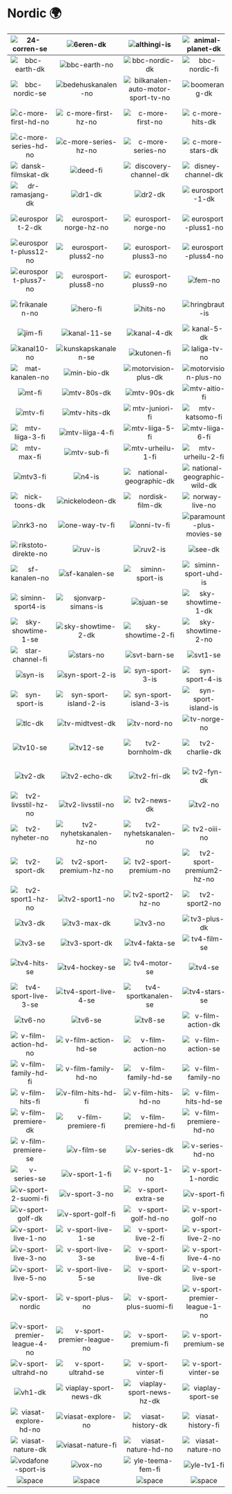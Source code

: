 # Nordic 🌍

| ![24-corren-se] | ![6eren-dk] | ![althingi-is] | ![animal-planet-dk] | ![bbc-brit-dk] | ![bbc-brit-no] |
|:---:|:---:|:---:|:---:|:---:|:---:|
| ![bbc-earth-dk] | ![bbc-earth-no] | ![bbc-nordic-dk] | ![bbc-nordic-fi] | ![bbc-nordic-is] | ![bbc-nordic-no] |
| ![bbc-nordic-se] | ![bedehuskanalen-no] | ![bilkanalen-auto-motor-sport-tv-no] | ![boomerang-dk] | ![c-more-first-dk] | ![c-more-first-hd-hz-no] |
| ![c-more-first-hd-no] | ![c-more-first-hz-no] | ![c-more-first-no] | ![c-more-hits-dk] | ![c-more-series-dk] | ![c-more-series-hd-hz-no] |
| ![c-more-series-hd-no] | ![c-more-series-hz-no] | ![c-more-series-no] | ![c-more-stars-dk] | ![canal-9-dk] | ![cartoon-network-dk] |
| ![dansk-filmskat-dk] | ![deed-fi] | ![discovery-channel-dk] | ![disney-channel-dk] | ![disney-jr-dk] | ![dk4-dk] |
| ![dr-ramasjang-dk] | ![dr1-dk] | ![dr2-dk] | ![eurosport-1-dk] | ![eurosport-1-hz-no] | ![eurosport-1-no] |
| ![eurosport-2-dk] | ![eurosport-norge-hz-no] | ![eurosport-norge-no] | ![eurosport-pluss1-no] | ![eurosport-pluss10-no] | ![eurosport-pluss11-no] |
| ![eurosport-pluss12-no] | ![eurosport-pluss2-no] | ![eurosport-pluss3-no] | ![eurosport-pluss4-no] | ![eurosport-pluss5-no] | ![eurosport-pluss6-no] |
| ![eurosport-pluss7-no] | ![eurosport-pluss8-no] | ![eurosport-pluss9-no] | ![fem-no] | ![folketinget-dk] | ![frii-fi] |
| ![frikanalen-no] | ![hero-fi] | ![hits-no] | ![hringbraut-is] | ![investigation-discovery-dk] | ![irr-tv-fi] |
| ![jim-fi] | ![kanal-11-se] | ![kanal-4-dk] | ![kanal-5-dk] | ![kanal-5-se] | ![kanal-9-se] |
| ![kanal10-no] | ![kunskapskanalen-se] | ![kutonen-fi] | ![laliga-tv-no] | ![liiga-fi] | ![liv-fi] |
| ![mat-kanalen-no] | ![min-bio-dk] | ![motorvision-plus-dk] | ![motorvision-plus-no] | ![motorvision-tv-dk] | ![motorvision-tv-no] |
| ![mt-fi] | ![mtv-80s-dk] | ![mtv-90s-dk] | ![mtv-aitio-fi] | ![mtv-ava-fi] | ![mtv-dk] |
| ![mtv-fi] | ![mtv-hits-dk] | ![mtv-juniori-fi] | ![mtv-katsomo-fi] | ![mtv-liiga-1-fi] | ![mtv-liiga-2-fi] |
| ![mtv-liiga-3-fi] | ![mtv-liiga-4-fi] | ![mtv-liiga-5-fi] | ![mtv-liiga-6-fi] | ![mtv-liiga-7-fi] | ![mtv-liiga-uhd-fi] |
| ![mtv-max-fi] | ![mtv-sub-fi] | ![mtv-urheilu-1-fi] | ![mtv-urheilu-2-fi] | ![mtv-urheilu-3-fi] | ![mtv-viihde-fi] |
| ![mtv3-fi] | ![n4-is] | ![national-geographic-dk] | ![national-geographic-wild-dk] | ![nelonen-fi] | ![nick-jr-dk] |
| ![nick-toons-dk] | ![nickelodeon-dk] | ![nordisk-film-dk] | ![norway-live-no] | ![nrk1-no] | ![nrk2-no] |
| ![nrk3-no] | ![one-way-tv-fi] | ![onni-tv-fi] | ![paramount-plus-movies-se] | ![paramount-plus-series-se] | ![rex-no] |
| ![rikstoto-direkte-no] | ![ruv-is] | ![ruv2-is] | ![see-dk] | ![sf-kanalen-dk] | ![sf-kanalen-fi] |
| ![sf-kanalen-no] | ![sf-kanalen-se] | ![siminn-sport-is] | ![siminn-sport-uhd-is] | ![siminn-sport2-is] | ![siminn-sport3-is] |
| ![siminn-sport4-is] | ![sjonvarp-simans-is] | ![sjuan-se] | ![sky-showtime-1-dk] | ![sky-showtime-1-fi] | ![sky-showtime-1-no] |
| ![sky-showtime-1-se] | ![sky-showtime-2-dk] | ![sky-showtime-2-fi] | ![sky-showtime-2-no] | ![sky-showtime-2-se] | ![sport-live-dk] |
| ![star-channel-fi] | ![stars-no] | ![svt-barn-se] | ![svt1-se] | ![svt2-se] | ![svt24-se] |
| ![syn-is] | ![syn-sport-2-is] | ![syn-sport-3-is] | ![syn-sport-4-is] | ![syn-sport-5-is] | ![syn-sport-6-is] |
| ![syn-sport-is] | ![syn-sport-island-2-is] | ![syn-sport-island-3-is] | ![syn-sport-island-is] | ![syn-sport-viaplay-is] | ![tapahtuma-tv-eveo-fi] |
| ![tlc-dk] | ![tv-midtvest-dk] | ![tv-nord-no] | ![tv-norge-no] | ![tv-ost-no] | ![tv-syd-dk] |
| ![tv10-se] | ![tv12-se] | ![tv2-bornholm-dk] | ![tv2-charlie-dk] | ![tv2-direkte-hz-no] | ![tv2-direkte-no] |
| ![tv2-dk] | ![tv2-echo-dk] | ![tv2-fri-dk] | ![tv2-fyn-dk] | ![tv2-kosmopol-dk] | ![tv2-kosmopol-hz-dk] |
| ![tv2-livsstil-hz-no] | ![tv2-livsstil-no] | ![tv2-news-dk] | ![tv2-no] | ![tv2-nord-dk] | ![tv2-nyheter-hz-no] |
| ![tv2-nyheter-no] | ![tv2-nyhetskanalen-hz-no] | ![tv2-nyhetskanalen-no] | ![tv2-oiii-no] | ![tv2-ost-dk] | ![tv2-ostjylland-dk] |
| ![tv2-sport-dk] | ![tv2-sport-premium-hz-no] | ![tv2-sport-premium-no] | ![tv2-sport-premium2-hz-no] | ![tv2-sport-premium2-no] | ![tv2-sport-x-dk] |
| ![tv2-sport1-hz-no] | ![tv2-sport1-no] | ![tv2-sport2-hz-no] | ![tv2-sport2-no] | ![tv2-zebra-hz-no] | ![tv2-zebra-no] |
| ![tv3-dk] | ![tv3-max-dk] | ![tv3-no] | ![tv3-plus-dk] | ![tv3-plus-no] | ![tv3-puls-dk] |
| ![tv3-se] | ![tv3-sport-dk] | ![tv4-fakta-se] | ![tv4-film-se] | ![tv4-fotboll-se] | ![tv4-guld-se] |
| ![tv4-hits-se] | ![tv4-hockey-se] | ![tv4-motor-se] | ![tv4-se] | ![tv4-sport-live-1-se] | ![tv4-sport-live-2-se] |
| ![tv4-sport-live-3-se] | ![tv4-sport-live-4-se] | ![tv4-sportkanalen-se] | ![tv4-stars-se] | ![tv4-tennis-se] | ![tv5-fi] |
| ![tv6-no] | ![tv6-se] | ![tv8-se] | ![v-film-action-dk] | ![v-film-action-fi] | ![v-film-action-hd-fi] |
| ![v-film-action-hd-no] | ![v-film-action-hd-se] | ![v-film-action-no] | ![v-film-action-se] | ![v-film-family-dk] | ![v-film-family-fi] |
| ![v-film-family-hd-fi] | ![v-film-family-hd-no] | ![v-film-family-hd-se] | ![v-film-family-no] | ![v-film-family-se] | ![v-film-hits-dk] |
| ![v-film-hits-fi] | ![v-film-hits-hd-fi] | ![v-film-hits-hd-no] | ![v-film-hits-hd-se] | ![v-film-hits-no] | ![v-film-hits-se] |
| ![v-film-premiere-dk] | ![v-film-premiere-fi] | ![v-film-premiere-hd-fi] | ![v-film-premiere-hd-no] | ![v-film-premiere-hd-se] | ![v-film-premiere-no] |
| ![v-film-premiere-se] | ![v-film-se] | ![v-series-dk] | ![v-series-hd-no] | ![v-series-hd-se] | ![v-series-no] |
| ![v-series-se] | ![v-sport-1-fi] | ![v-sport-1-no] | ![v-sport-1-nordic] | ![v-sport-1-suomi-fi] | ![v-sport-2-no] |
| ![v-sport-2-suomi-fi] | ![v-sport-3-no] | ![v-sport-extra-se] | ![v-sport-fi] | ![v-sport-football-fi] | ![v-sport-football-se] |
| ![v-sport-golf-dk] | ![v-sport-golf-fi] | ![v-sport-golf-hd-no] | ![v-sport-golf-no] | ![v-sport-golf-se] | ![v-sport-live-1-fi] |
| ![v-sport-live-1-no] | ![v-sport-live-1-se] | ![v-sport-live-2-fi] | ![v-sport-live-2-no] | ![v-sport-live-2-se] | ![v-sport-live-3-fi] |
| ![v-sport-live-3-no] | ![v-sport-live-3-se] | ![v-sport-live-4-fi] | ![v-sport-live-4-no] | ![v-sport-live-4-se] | ![v-sport-live-5-fi] |
| ![v-sport-live-5-no] | ![v-sport-live-5-se] | ![v-sport-live-dk] | ![v-sport-live-se] | ![v-sport-motor-se] | ![v-sport-no] |
| ![v-sport-nordic] | ![v-sport-plus-no] | ![v-sport-plus-suomi-fi] | ![v-sport-premier-league-1-no] | ![v-sport-premier-league-2-no] | ![v-sport-premier-league-3-no] |
| ![v-sport-premier-league-4-no] | ![v-sport-premier-league-no] | ![v-sport-premium-fi] | ![v-sport-premium-se] | ![v-sport-se] | ![v-sport-ultrahd-dk] |
| ![v-sport-ultrahd-no] | ![v-sport-ultrahd-se] | ![v-sport-vinter-fi] | ![v-sport-vinter-se] | ![v-sport1-se] | ![vg-tv-no] |
| ![vh1-dk] | ![viaplay-sport-news-dk] | ![viaplay-sport-news-hz-dk] | ![viaplay-sport-se] | ![viasat-explore-dk] | ![viasat-explore-fi] |
| ![viasat-explore-hd-no] | ![viasat-explore-no] | ![viasat-history-dk] | ![viasat-history-fi] | ![viasat-history-hd-no] | ![viasat-history-no] |
| ![viasat-nature-dk] | ![viasat-nature-fi] | ![viasat-nature-hd-no] | ![viasat-nature-no] | ![visir-is] | ![visjon-norge-no] |
| ![vodafone-sport-is] | ![vox-no] | ![yle-teema-fem-fi] | ![yle-tv1-fi] | ![yle-tv2-fi] | ![space] |
| ![space]| ![space]| ![space]| ![space]| ![space]| ![space]|


[24-corren-se]:sweden/24-corren-se.png
[6eren-dk]:denmark/6eren-dk.png
[althingi-is]:iceland/althingi-is.png
[animal-planet-dk]:denmark/animal-planet-dk.png
[bbc-brit-dk]:denmark/bbc-brit-dk.png
[bbc-brit-no]:norway/bbc-brit-no.png
[bbc-earth-dk]:denmark/bbc-earth-dk.png
[bbc-earth-no]:norway/bbc-earth-no.png
[bbc-nordic-dk]:denmark/bbc-nordic-dk.png
[bbc-nordic-fi]:finland/bbc-nordic-fi.png
[bbc-nordic-is]:iceland/bbc-nordic-is.png
[bbc-nordic-no]:norway/bbc-nordic-no.png
[bbc-nordic-se]:sweden/bbc-nordic-se.png
[bedehuskanalen-no]:norway/bedehuskanalen-no.png
[bilkanalen-auto-motor-sport-tv-no]:norway/bilkanalen-auto-motor-sport-tv-no.png
[boomerang-dk]:denmark/boomerang-dk.png
[c-more-first-dk]:denmark/c-more-first-dk.png
[c-more-first-hd-hz-no]:norway/c-more-first-hd-hz-no.png
[c-more-first-hd-no]:norway/c-more-first-hd-no.png
[c-more-first-hz-no]:norway/c-more-first-hz-no.png
[c-more-first-no]:norway/c-more-first-no.png
[c-more-hits-dk]:denmark/c-more-hits-dk.png
[c-more-series-dk]:denmark/c-more-series-dk.png
[c-more-series-hd-hz-no]:norway/c-more-series-hd-hz-no.png
[c-more-series-hd-no]:norway/c-more-series-hd-no.png
[c-more-series-hz-no]:norway/c-more-series-hz-no.png
[c-more-series-no]:norway/c-more-series-no.png
[c-more-stars-dk]:denmark/c-more-stars-dk.png
[canal-9-dk]:denmark/canal-9-dk.png
[cartoon-network-dk]:denmark/cartoon-network-dk.png
[dansk-filmskat-dk]:denmark/dansk-filmskat-dk.png
[deed-fi]:finland/deed-fi.png
[discovery-channel-dk]:denmark/discovery-channel-dk.png
[disney-channel-dk]:denmark/disney-channel-dk.png
[disney-jr-dk]:denmark/disney-jr-dk.png
[dk4-dk]:denmark/dk4-dk.png
[dr-ramasjang-dk]:denmark/dr-ramasjang-dk.png
[dr1-dk]:denmark/dr1-dk.png
[dr2-dk]:denmark/dr2-dk.png
[eurosport-1-dk]:denmark/eurosport-1-dk.png
[eurosport-1-hz-no]:norway/eurosport-1-hz-no.png
[eurosport-1-no]:norway/eurosport-1-no.png
[eurosport-2-dk]:denmark/eurosport-2-dk.png
[eurosport-norge-hz-no]:norway/eurosport-norge-hz-no.png
[eurosport-norge-no]:norway/eurosport-norge-no.png
[eurosport-pluss1-no]:norway/eurosport-pluss1-no.png
[eurosport-pluss10-no]:norway/eurosport-pluss10-no.png
[eurosport-pluss11-no]:norway/eurosport-pluss11-no.png
[eurosport-pluss12-no]:norway/eurosport-pluss12-no.png
[eurosport-pluss2-no]:norway/eurosport-pluss2-no.png
[eurosport-pluss3-no]:norway/eurosport-pluss3-no.png
[eurosport-pluss4-no]:norway/eurosport-pluss4-no.png
[eurosport-pluss5-no]:norway/eurosport-pluss5-no.png
[eurosport-pluss6-no]:norway/eurosport-pluss6-no.png
[eurosport-pluss7-no]:norway/eurosport-pluss7-no.png
[eurosport-pluss8-no]:norway/eurosport-pluss8-no.png
[eurosport-pluss9-no]:norway/eurosport-pluss9-no.png
[fem-no]:norway/fem-no.png
[folketinget-dk]:denmark/folketinget-dk.png
[frii-fi]:finland/frii-fi.png
[frikanalen-no]:norway/frikanalen-no.png
[hero-fi]:finland/hero-fi.png
[hits-no]:norway/hits-no.png
[hringbraut-is]:iceland/hringbraut-is.png
[investigation-discovery-dk]:denmark/investigation-discovery-dk.png
[irr-tv-fi]:finland/irr-tv-fi.png
[jim-fi]:finland/jim-fi.png
[kanal-11-se]:sweden/kanal-11-se.png
[kanal-4-dk]:denmark/kanal-4-dk.png
[kanal-5-dk]:denmark/kanal-5-dk.png
[kanal-5-se]:sweden/kanal-5-se.png
[kanal-9-se]:sweden/kanal-9-se.png
[kanal10-no]:norway/kanal10-no.png
[kunskapskanalen-se]:sweden/kunskapskanalen-se.png
[kutonen-fi]:finland/kutonen-fi.png
[laliga-tv-no]:norway/laliga-tv-no.png
[liiga-fi]:finland/liiga-fi.png
[liv-fi]:finland/liv-fi.png
[mat-kanalen-no]:norway/mat-kanalen-no.png
[min-bio-dk]:denmark/min-bio-dk.png
[motorvision-plus-dk]:denmark/motorvision-plus-dk.png
[motorvision-plus-no]:norway/motorvision-plus-no.png
[motorvision-tv-dk]:denmark/motorvision-tv-dk.png
[motorvision-tv-no]:norway/motorvision-tv-no.png
[mt-fi]:finland/mt-fi.png
[mtv-80s-dk]:denmark/mtv-80s-dk.png
[mtv-90s-dk]:denmark/mtv-90s-dk.png
[mtv-aitio-fi]:finland/mtv-aitio-fi.png
[mtv-ava-fi]:finland/mtv-ava-fi.png
[mtv-dk]:denmark/mtv-dk.png
[mtv-fi]:finland/mtv-fi.png
[mtv-hits-dk]:denmark/mtv-hits-dk.png
[mtv-juniori-fi]:finland/mtv-juniori-fi.png
[mtv-katsomo-fi]:finland/mtv-katsomo-fi.png
[mtv-liiga-1-fi]:finland/mtv-liiga-1-fi.png
[mtv-liiga-2-fi]:finland/mtv-liiga-2-fi.png
[mtv-liiga-3-fi]:finland/mtv-liiga-3-fi.png
[mtv-liiga-4-fi]:finland/mtv-liiga-4-fi.png
[mtv-liiga-5-fi]:finland/mtv-liiga-5-fi.png
[mtv-liiga-6-fi]:finland/mtv-liiga-6-fi.png
[mtv-liiga-7-fi]:finland/mtv-liiga-7-fi.png
[mtv-liiga-uhd-fi]:finland/mtv-liiga-uhd-fi.png
[mtv-max-fi]:finland/mtv-max-fi.png
[mtv-sub-fi]:finland/mtv-sub-fi.png
[mtv-urheilu-1-fi]:finland/mtv-urheilu-1-fi.png
[mtv-urheilu-2-fi]:finland/mtv-urheilu-2-fi.png
[mtv-urheilu-3-fi]:finland/mtv-urheilu-3-fi.png
[mtv-viihde-fi]:finland/mtv-viihde-fi.png
[mtv3-fi]:finland/mtv3-fi.png
[n4-is]:iceland/n4-is.png
[national-geographic-dk]:denmark/national-geographic-dk.png
[national-geographic-wild-dk]:denmark/national-geographic-wild-dk.png
[nelonen-fi]:finland/nelonen-fi.png
[nick-jr-dk]:denmark/nick-jr-dk.png
[nick-toons-dk]:denmark/nick-toons-dk.png
[nickelodeon-dk]:denmark/nickelodeon-dk.png
[nordisk-film-dk]:denmark/nordisk-film-dk.png
[norway-live-no]:norway/norway-live-no.png
[nrk1-no]:norway/nrk1-no.png
[nrk2-no]:norway/nrk2-no.png
[nrk3-no]:norway/nrk3-no.png
[one-way-tv-fi]:finland/one-way-tv-fi.png
[onni-tv-fi]:finland/onni-tv-fi.png
[paramount-plus-movies-se]:sweden/paramount-plus-movies-se.png
[paramount-plus-series-se]:sweden/paramount-plus-series-se.png
[rex-no]:norway/rex-no.png
[rikstoto-direkte-no]:norway/rikstoto-direkte-no.png
[ruv-is]:iceland/ruv-is.png
[ruv2-is]:iceland/ruv2-is.png
[see-dk]:denmark/see-dk.png
[sf-kanalen-dk]:denmark/sf-kanalen-dk.png
[sf-kanalen-fi]:finland/sf-kanalen-fi.png
[sf-kanalen-no]:norway/sf-kanalen-no.png
[sf-kanalen-se]:sweden/sf-kanalen-se.png
[siminn-sport-is]:iceland/siminn-sport-is.png
[siminn-sport-uhd-is]:iceland/siminn-sport-uhd-is.png
[siminn-sport2-is]:iceland/siminn-sport2-is.png
[siminn-sport3-is]:iceland/siminn-sport3-is.png
[siminn-sport4-is]:iceland/siminn-sport4-is.png
[sjonvarp-simans-is]:iceland/sjonvarp-simans-is.png
[sjuan-se]:sweden/sjuan-se.png
[sky-showtime-1-dk]:denmark/sky-showtime-1-dk.png
[sky-showtime-1-fi]:finland/sky-showtime-1-fi.png
[sky-showtime-1-no]:norway/sky-showtime-1-no.png
[sky-showtime-1-se]:sweden/sky-showtime-1-se.png
[sky-showtime-2-dk]:denmark/sky-showtime-2-dk.png
[sky-showtime-2-fi]:finland/sky-showtime-2-fi.png
[sky-showtime-2-no]:norway/sky-showtime-2-no.png
[sky-showtime-2-se]:sweden/sky-showtime-2-se.png
[sport-live-dk]:denmark/sport-live-dk.png
[star-channel-fi]:finland/star-channel-fi.png
[stars-no]:norway/stars-no.png
[svt-barn-se]:sweden/svt-barn-se.png
[svt1-se]:sweden/svt1-se.png
[svt2-se]:sweden/svt2-se.png
[svt24-se]:sweden/svt24-se.png
[syn-is]:iceland/syn-is.png
[syn-sport-2-is]:iceland/syn-sport-2-is.png
[syn-sport-3-is]:iceland/syn-sport-3-is.png
[syn-sport-4-is]:iceland/syn-sport-4-is.png
[syn-sport-5-is]:iceland/syn-sport-5-is.png
[syn-sport-6-is]:iceland/syn-sport-6-is.png
[syn-sport-is]:iceland/syn-sport-is.png
[syn-sport-island-2-is]:iceland/syn-sport-island-2-is.png
[syn-sport-island-3-is]:iceland/syn-sport-island-3-is.png
[syn-sport-island-is]:iceland/syn-sport-island-is.png
[syn-sport-viaplay-is]:iceland/syn-sport-viaplay-is.png
[tapahtuma-tv-eveo-fi]:finland/tapahtuma-tv-eveo-fi.png
[tlc-dk]:denmark/tlc-dk.png
[tv-midtvest-dk]:denmark/tv-midtvest-dk.png
[tv-nord-no]:norway/tv-nord-no.png
[tv-norge-no]:norway/tv-norge-no.png
[tv-ost-no]:norway/tv-ost-no.png
[tv-syd-dk]:denmark/tv-syd-dk.png
[tv10-se]:sweden/tv10-se.png
[tv12-se]:sweden/tv12-se.png
[tv2-bornholm-dk]:denmark/tv2-bornholm-dk.png
[tv2-charlie-dk]:denmark/tv2-charlie-dk.png
[tv2-direkte-hz-no]:norway/tv2-direkte-hz-no.png
[tv2-direkte-no]:norway/tv2-direkte-no.png
[tv2-dk]:denmark/tv2-dk.png
[tv2-echo-dk]:denmark/tv2-echo-dk.png
[tv2-fri-dk]:denmark/tv2-fri-dk.png
[tv2-fyn-dk]:denmark/tv2-fyn-dk.png
[tv2-kosmopol-dk]:denmark/tv2-kosmopol-dk.png
[tv2-kosmopol-hz-dk]:denmark/tv2-kosmopol-hz-dk.png
[tv2-livsstil-hz-no]:norway/tv2-livsstil-hz-no.png
[tv2-livsstil-no]:norway/tv2-livsstil-no.png
[tv2-news-dk]:denmark/tv2-news-dk.png
[tv2-no]:norway/tv2-no.png
[tv2-nord-dk]:denmark/tv2-nord-dk.png
[tv2-nyheter-hz-no]:norway/tv2-nyheter-hz-no.png
[tv2-nyheter-no]:norway/tv2-nyheter-no.png
[tv2-nyhetskanalen-hz-no]:norway/tv2-nyhetskanalen-hz-no.png
[tv2-nyhetskanalen-no]:norway/tv2-nyhetskanalen-no.png
[tv2-oiii-no]:norway/tv2-oiii-no.png
[tv2-ost-dk]:denmark/tv2-ost-dk.png
[tv2-ostjylland-dk]:denmark/tv2-ostjylland-dk.png
[tv2-sport-dk]:denmark/tv2-sport-dk.png
[tv2-sport-premium-hz-no]:norway/tv2-sport-premium-hz-no.png
[tv2-sport-premium-no]:norway/tv2-sport-premium-no.png
[tv2-sport-premium2-hz-no]:norway/tv2-sport-premium2-hz-no.png
[tv2-sport-premium2-no]:norway/tv2-sport-premium2-no.png
[tv2-sport-x-dk]:denmark/tv2-sport-x-dk.png
[tv2-sport1-hz-no]:norway/tv2-sport1-hz-no.png
[tv2-sport1-no]:norway/tv2-sport1-no.png
[tv2-sport2-hz-no]:norway/tv2-sport2-hz-no.png
[tv2-sport2-no]:norway/tv2-sport2-no.png
[tv2-zebra-hz-no]:norway/tv2-zebra-hz-no.png
[tv2-zebra-no]:norway/tv2-zebra-no.png
[tv3-dk]:denmark/tv3-dk.png
[tv3-max-dk]:denmark/tv3-max-dk.png
[tv3-no]:norway/tv3-no.png
[tv3-plus-dk]:denmark/tv3-plus-dk.png
[tv3-plus-no]:norway/tv3-plus-no.png
[tv3-puls-dk]:denmark/tv3-puls-dk.png
[tv3-se]:sweden/tv3-se.png
[tv3-sport-dk]:denmark/tv3-sport-dk.png
[tv4-fakta-se]:sweden/tv4-fakta-se.png
[tv4-film-se]:sweden/tv4-film-se.png
[tv4-fotboll-se]:sweden/tv4-fotboll-se.png
[tv4-guld-se]:sweden/tv4-guld-se.png
[tv4-hits-se]:sweden/tv4-hits-se.png
[tv4-hockey-se]:sweden/tv4-hockey-se.png
[tv4-motor-se]:sweden/tv4-motor-se.png
[tv4-se]:sweden/tv4-se.png
[tv4-sport-live-1-se]:sweden/tv4-sport-live-1-se.png
[tv4-sport-live-2-se]:sweden/tv4-sport-live-2-se.png
[tv4-sport-live-3-se]:sweden/tv4-sport-live-3-se.png
[tv4-sport-live-4-se]:sweden/tv4-sport-live-4-se.png
[tv4-sportkanalen-se]:sweden/tv4-sportkanalen-se.png
[tv4-stars-se]:sweden/tv4-stars-se.png
[tv4-tennis-se]:sweden/tv4-tennis-se.png
[tv5-fi]:finland/tv5-fi.png
[tv6-no]:norway/tv6-no.png
[tv6-se]:sweden/tv6-se.png
[tv8-se]:sweden/tv8-se.png
[v-film-action-dk]:denmark/v-film-action-dk.png
[v-film-action-fi]:finland/v-film-action-fi.png
[v-film-action-hd-fi]:finland/v-film-action-hd-fi.png
[v-film-action-hd-no]:norway/v-film-action-hd-no.png
[v-film-action-hd-se]:sweden/v-film-action-hd-se.png
[v-film-action-no]:norway/v-film-action-no.png
[v-film-action-se]:sweden/v-film-action-se.png
[v-film-family-dk]:denmark/v-film-family-dk.png
[v-film-family-fi]:finland/v-film-family-fi.png
[v-film-family-hd-fi]:finland/v-film-family-hd-fi.png
[v-film-family-hd-no]:norway/v-film-family-hd-no.png
[v-film-family-hd-se]:sweden/v-film-family-hd-se.png
[v-film-family-no]:norway/v-film-family-no.png
[v-film-family-se]:sweden/v-film-family-se.png
[v-film-hits-dk]:denmark/v-film-hits-dk.png
[v-film-hits-fi]:finland/v-film-hits-fi.png
[v-film-hits-hd-fi]:finland/v-film-hits-hd-fi.png
[v-film-hits-hd-no]:norway/v-film-hits-hd-no.png
[v-film-hits-hd-se]:sweden/v-film-hits-hd-se.png
[v-film-hits-no]:norway/v-film-hits-no.png
[v-film-hits-se]:sweden/v-film-hits-se.png
[v-film-premiere-dk]:denmark/v-film-premiere-dk.png
[v-film-premiere-fi]:finland/v-film-premiere-fi.png
[v-film-premiere-hd-fi]:finland/v-film-premiere-hd-fi.png
[v-film-premiere-hd-no]:norway/v-film-premiere-hd-no.png
[v-film-premiere-hd-se]:sweden/v-film-premiere-hd-se.png
[v-film-premiere-no]:norway/v-film-premiere-no.png
[v-film-premiere-se]:sweden/v-film-premiere-se.png
[v-film-se]:sweden/v-film-se.png
[v-series-dk]:denmark/v-series-dk.png
[v-series-hd-no]:norway/v-series-hd-no.png
[v-series-hd-se]:sweden/v-series-hd-se.png
[v-series-no]:norway/v-series-no.png
[v-series-se]:sweden/v-series-se.png
[v-sport-1-fi]:finland/v-sport-1-fi.png
[v-sport-1-no]:norway/v-sport-1-no.png
[v-sport-1-nordic]:v-sport-1-nordic.png
[v-sport-1-suomi-fi]:finland/v-sport-1-suomi-fi.png
[v-sport-2-no]:norway/v-sport-2-no.png
[v-sport-2-suomi-fi]:finland/v-sport-2-suomi-fi.png
[v-sport-3-no]:norway/v-sport-3-no.png
[v-sport-extra-se]:sweden/v-sport-extra-se.png
[v-sport-fi]:finland/v-sport-fi.png
[v-sport-football-fi]:finland/v-sport-football-fi.png
[v-sport-football-se]:sweden/v-sport-football-se.png
[v-sport-golf-dk]:denmark/v-sport-golf-dk.png
[v-sport-golf-fi]:finland/v-sport-golf-fi.png
[v-sport-golf-hd-no]:norway/v-sport-golf-hd-no.png
[v-sport-golf-no]:norway/v-sport-golf-no.png
[v-sport-golf-se]:sweden/v-sport-golf-se.png
[v-sport-live-1-fi]:finland/v-sport-live-1-fi.png
[v-sport-live-1-no]:norway/v-sport-live-1-no.png
[v-sport-live-1-se]:sweden/v-sport-live-1-se.png
[v-sport-live-2-fi]:finland/v-sport-live-2-fi.png
[v-sport-live-2-no]:norway/v-sport-live-2-no.png
[v-sport-live-2-se]:sweden/v-sport-live-2-se.png
[v-sport-live-3-fi]:finland/v-sport-live-3-fi.png
[v-sport-live-3-no]:norway/v-sport-live-3-no.png
[v-sport-live-3-se]:sweden/v-sport-live-3-se.png
[v-sport-live-4-fi]:finland/v-sport-live-4-fi.png
[v-sport-live-4-no]:norway/v-sport-live-4-no.png
[v-sport-live-4-se]:sweden/v-sport-live-4-se.png
[v-sport-live-5-fi]:finland/v-sport-live-5-fi.png
[v-sport-live-5-no]:norway/v-sport-live-5-no.png
[v-sport-live-5-se]:sweden/v-sport-live-5-se.png
[v-sport-live-dk]:denmark/v-sport-live-dk.png
[v-sport-live-se]:sweden/v-sport-live-se.png
[v-sport-motor-se]:sweden/v-sport-motor-se.png
[v-sport-no]:norway/v-sport-no.png
[v-sport-nordic]:v-sport-nordic.png
[v-sport-plus-no]:norway/v-sport-plus-no.png
[v-sport-plus-suomi-fi]:finland/v-sport-plus-suomi-fi.png
[v-sport-premier-league-1-no]:norway/v-sport-premier-league-1-no.png
[v-sport-premier-league-2-no]:norway/v-sport-premier-league-2-no.png
[v-sport-premier-league-3-no]:norway/v-sport-premier-league-3-no.png
[v-sport-premier-league-4-no]:norway/v-sport-premier-league-4-no.png
[v-sport-premier-league-no]:norway/v-sport-premier-league-no.png
[v-sport-premium-fi]:finland/v-sport-premium-fi.png
[v-sport-premium-se]:sweden/v-sport-premium-se.png
[v-sport-se]:sweden/v-sport-se.png
[v-sport-ultrahd-dk]:denmark/v-sport-ultrahd-dk.png
[v-sport-ultrahd-no]:norway/v-sport-ultrahd-no.png
[v-sport-ultrahd-se]:sweden/v-sport-ultrahd-se.png
[v-sport-vinter-fi]:finland/v-sport-vinter-fi.png
[v-sport-vinter-se]:sweden/v-sport-vinter-se.png
[v-sport1-se]:sweden/v-sport1-se.png
[vg-tv-no]:norway/vg-tv-no.png
[vh1-dk]:denmark/vh1-dk.png
[viaplay-sport-news-dk]:denmark/viaplay-sport-news-dk.png
[viaplay-sport-news-hz-dk]:denmark/viaplay-sport-news-hz-dk.png
[viaplay-sport-se]:sweden/viaplay-sport-se.png
[viasat-explore-dk]:denmark/viasat-explore-dk.png
[viasat-explore-fi]:finland/viasat-explore-fi.png
[viasat-explore-hd-no]:norway/viasat-explore-hd-no.png
[viasat-explore-no]:norway/viasat-explore-no.png
[viasat-history-dk]:denmark/viasat-history-dk.png
[viasat-history-fi]:finland/viasat-history-fi.png
[viasat-history-hd-no]:norway/viasat-history-hd-no.png
[viasat-history-no]:norway/viasat-history-no.png
[viasat-nature-dk]:denmark/viasat-nature-dk.png
[viasat-nature-fi]:finland/viasat-nature-fi.png
[viasat-nature-hd-no]:norway/viasat-nature-hd-no.png
[viasat-nature-no]:norway/viasat-nature-no.png
[visir-is]:iceland/visir-is.png
[visjon-norge-no]:norway/visjon-norge-no.png
[vodafone-sport-is]:iceland/vodafone-sport-is.png
[vox-no]:norway/vox-no.png
[yle-teema-fem-fi]:finland/yle-teema-fem-fi.png
[yle-tv1-fi]:finland/yle-tv1-fi.png
[yle-tv2-fi]:finland/yle-tv2-fi.png

[space]:../../misc/space-1500.png "Space"

